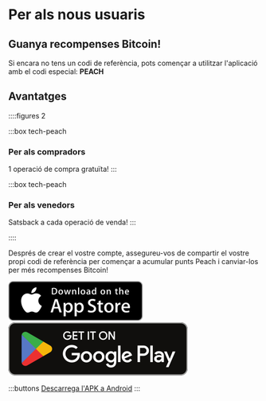 # Per als nous usuaris
## Guanya recompenses Bitcoin!

Si encara no tens un codi de referència, pots començar a utilitzar l'aplicació amb el codi especial: **PEACH**

## Avantatges
::::figures 2

:::box tech-peach
### Per als compradors
1 operació de compra gratuïta!
:::

:::box tech-peach
### Per als venedors
Satsback a cada operació de venda!
:::

::::

Després de crear el vostre compte, assegureu-vos de compartir el vostre propi codi de referència per començar a acumular punts Peach i canviar-los per més recompenses Bitcoin!

<div>
  <div class="md:flex elements-de-la-base">
    <a href="https://testflight.apple.com/join/wfSPFEWG"><img class="h-180px md:h-90px" src="/img/home/download-on-the-app-store.svg" alt="Descarrega-ho a l'App Store"></a>
    <a class="md:ml-4" href="https://play.google.com/store/apps/details?id=com.peachbitcoin.peach.mainnet"><img class="h-180px md:h-90px" src="/img/home/get-it-on-google-play.svg" alt="Obtén-lo a Google Play"></a>
  </div>

  :::buttons
  [Descarrega l'APK a Android](/ca/apk/)
  :::

</div>
